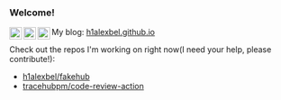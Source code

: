 ### Welcome!

[<img align="left" alt="h1alexbel | Telegram" width="22px" src="https://cdn.jsdelivr.net/npm/simple-icons@3.13.0/icons/telegram.svg" />](https://t.me/h1alexbel)
[<img align="left" alt="h1alexbel | Gmail" width="22px" src="https://cdn.jsdelivr.net/npm/simple-icons@v3/icons/gmail.svg" />](mailto:aliaksei.bialiauski@hey.com)
[<img align="left" alt="h1alexbel | LinkedIn" width="22px" src="https://cdn.jsdelivr.net/npm/simple-icons@v3/icons/linkedin.svg" />](https://www.linkedin.com/in/h1alexbel)
My blog: [h1alexbel.github.io](https://h1alexbel.github.io)
<br>

Check out the repos I'm working on right now(I need your help, please contribute!):
  - [h1alexbel/fakehub](https://github.com/h1alexbel/fakehub)
  - [tracehubpm/code-review-action](https://github.com/tracehubpm/code-review-action)
